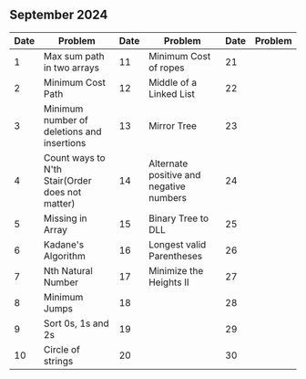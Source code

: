 ## September 2024

| Date | Problem                                         | Date | Problem                                 | Date | Problem |
| ---- | ----------------------------------------------- | ---- | --------------------------------------- | ---- | ------- |
| 1    | Max sum path in two arrays                      | 11   | Minimum Cost of ropes                   | 21   |         |
| 2    | Minimum Cost Path                               | 12   | Middle of a Linked List                 | 22   |         |
| 3    | Minimum number of deletions and insertions      | 13   | Mirror Tree                             | 23   |         |
| 4    | Count ways to N'th Stair(Order does not matter) | 14   | Alternate positive and negative numbers | 24   |         |
| 5    | Missing in Array                                | 15   | Binary Tree to DLL                      | 25   |         |
| 6    | Kadane's Algorithm                              | 16   | Longest valid Parentheses               | 26   |         |
| 7    | Nth Natural Number                              | 17   | Minimize the Heights II                 | 27   |         |
| 8    | Minimum Jumps                                   | 18   |                                         | 28   |         |
| 9    | Sort 0s, 1s and 2s                              | 19   |                                         | 29   |         |
| 10   | Circle of strings                               | 20   |                                         | 30   |         |
